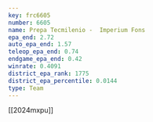 ```yaml
---
key: frc6605
number: 6605
name: Prepa Tecmilenio -  Imperium Fons
epa_end: 2.72
auto_epa_end: 1.57
teleop_epa_end: 0.74
endgame_epa_end: 0.42
winrate: 0.4091
district_epa_rank: 1775
district_epa_percentile: 0.0144
type: Team
---
```

[[2024mxpu]]
